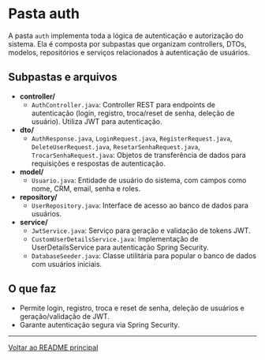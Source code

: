 # Pasta auth

A pasta `auth` implementa toda a lógica de autenticação e autorização do sistema. Ela é composta por subpastas que organizam controllers, DTOs, modelos, repositórios e serviços relacionados à autenticação de usuários.

## Subpastas e arquivos

- **controller/**
  - `AuthController.java`: Controller REST para endpoints de autenticação (login, registro, troca/reset de senha, deleção de usuário). Utiliza JWT para autenticação.
- **dto/**
  - `AuthResponse.java`, `LoginRequest.java`, `RegisterRequest.java`, `DeleteUserRequest.java`, `ResetarSenhaRequest.java`, `TrocarSenhaRequest.java`: Objetos de transferência de dados para requisições e respostas de autenticação.
- **model/**
  - `Usuario.java`: Entidade de usuário do sistema, com campos como nome, CRM, email, senha e roles.
- **repository/**
  - `UserRepository.java`: Interface de acesso ao banco de dados para usuários.
- **service/**
  - `JwtService.java`: Serviço para geração e validação de tokens JWT.
  - `CustomUserDetailsService.java`: Implementação de UserDetailsService para autenticação Spring Security.
  - `DatabaseSeeder.java`: Classe utilitária para popular o banco de dados com usuários iniciais.

## O que faz
- Permite login, registro, troca e reset de senha, deleção de usuários e geração/validação de JWT.
- Garante autenticação segura via Spring Security.

---

[Voltar ao README principal](../../../../../../README.md)
